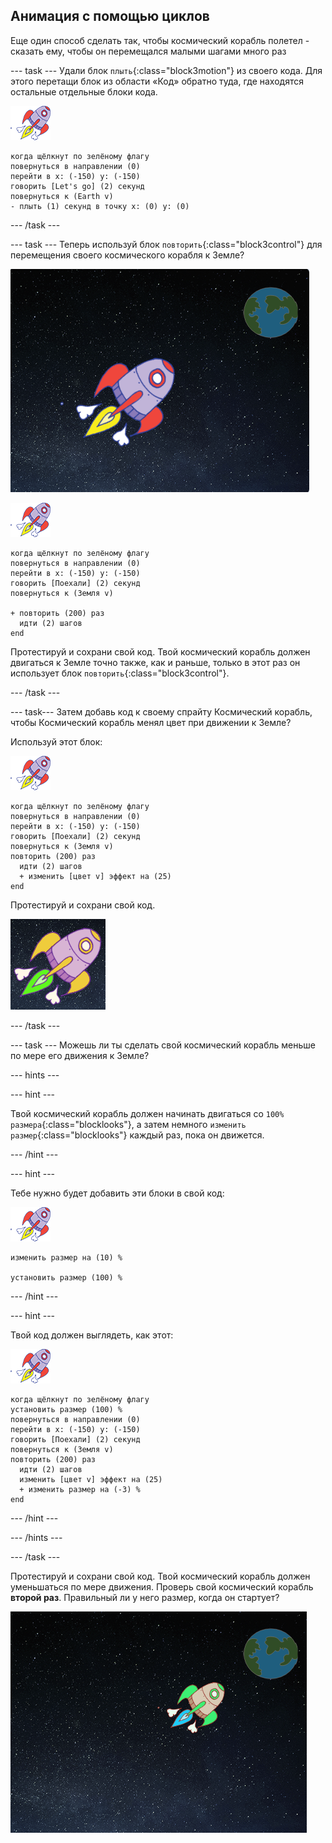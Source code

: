 ## Анимация с помощью циклов

Еще один способ сделать так, чтобы космический корабль полетел - сказать ему, чтобы он перемещался малыми шагами много раз

\--- task \--- Удали блок `плыть`{:class="block3motion"} из своего кода. Для этого перетащи блок из области «Код» обратно туда, где находятся остальные отдельные блоки кода.

![Спрайт Космический корабль](images/sprite-spaceship.png)

```blocks3
когда щёлкнут по зелёному флагу
повернуться в направлении (0)
перейти в x: (-150) y: (-150)
говорить [Let's go] (2) секунд
повернуться к (Earth v)
- плыть (1) секунд в точку x: (0) y: (0)
```

\--- /task \---

\--- task \--- Теперь используй блок `повторить`{:class="block3control"} для перемещения своего космического корабля к Земле?

![Тестирование анимации космического корабля](images/space-animate-stage.png)

![Спрайт Космический корабль](images/sprite-spaceship.png)

```blocks3
когда щёлкнут по зелёному флагу
повернуться в направлении (0)
перейти в x: (-150) y: (-150)
говорить [Поехали] (2) секунд
повернуться к (Земля v)

+ повторить (200) раз 
  идти (2) шагов
end
```

Протестируй и сохрани свой код. Твой космический корабль должен двигаться к Земле точно также, как и раньше, только в этот раз он использует блок `повторить`{:class="block3control"}.

\--- /task \---

\--- task\--- Затем добавь код к своему спрайту Космический корабль, чтобы Космический корабль менял цвет при движении к Земле?

Используй этот блок:

![Спрайт Космический корабль](images/sprite-spaceship.png)

```blocks3
когда щёлкнут по зелёному флагу
повернуться в направлении (0)
перейти в x: (-150) y: (-150)
говорить [Поехали] (2) секунд
повернуться к (Земля v)
повторить (200) раз 
  идти (2) шагов
  + изменить [цвет v] эффект на (25)
end
```

Протестируй и сохрани свой код.

![Тестирование космического корабля, изменяющего цвет](images/space-colour-test.png)

\--- /task \---

\--- task \--- Можешь ли ты сделать свой космический корабль меньше по мере его движения к Земле?

\--- hints \---

\--- hint \---

Твой космический корабль должен начинать двигаться со `100% размера`{:class="blocklooks"}, а затем немного `изменить размер`{:class="blocklooks"} каждый раз, пока он движется.

\--- /hint \---

\--- hint \---

Тебе нужно будет добавить эти блоки в свой код:

![Спрайт Космический корабль](images/sprite-spaceship.png)

```blocks3
изменить размер на (10) %

установить размер (100) %
```

\--- /hint \---

\--- hint \---

Твой код должен выглядеть, как этот:

![Спрайт Космический корабль](images/sprite-spaceship.png)

```blocks3
когда щёлкнут по зелёному флагу
установить размер (100) %
повернуться в направлении (0)
перейти в x: (-150) y: (-150)
говорить [Поехали] (2) секунд
повернуться к (Земля v)
повторить (200) раз 
  идти (2) шагов
  изменить [цвет v] эффект на (25)
  + изменить размер на (-3) %
end
```

\--- /hint \---

\--- /hints \---

\--- /task \---

Протестируй и сохрани свой код. Твой космический корабль должен уменьшаться по мере движения. Проверь свой космический корабль **второй раз**. Правильный ли у него размер, когда он стартует?

![Тестирование уменьшающегося космического корабля](images/space-size-test.png)